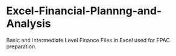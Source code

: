 # Excel-Financial-Plannng-and-Analysis
Basic and Intermediate Level Finance Files in Excel used for FPAC preparation.

